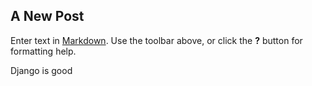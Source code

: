 ## A New Post

Enter text in [Markdown](http://daringfireball.net/projects/markdown/). Use the toolbar above, or click the **?** button for formatting help.

Django is good
